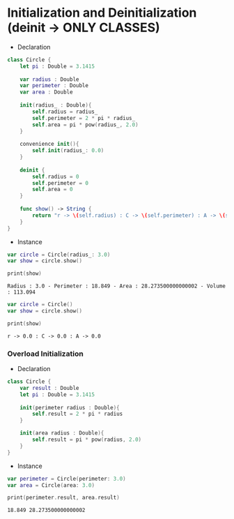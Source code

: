# Initialization and Deinitialization (deinit -> ONLY CLASSES)

- Declaration
```swift
class Circle {
    let pi : Double = 3.1415
    
    var radius : Double
    var perimeter : Double
    var area : Double
    
    init(radius_ : Double){
        self.radius = radius_
        self.perimeter = 2 * pi * radius_
        self.area = pi * pow(radius_, 2.0)
    }
    
    convenience init(){
        self.init(radius_: 0.0)
    }
    
    deinit {
        self.radius = 0
        self.perimeter = 0
        self.area = 0
    }
    
    func show() -> String {
        return "r -> \(self.radius) : C -> \(self.perimeter) : A -> \(self.area)"
    }
}
```

- Instance
```swift
var circle = Circle(radius_: 3.0)
var show = circle.show()

print(show)
```
```
Radius : 3.0 - Perimeter : 18.849 - Area : 28.273500000000002 - Volume : 113.094
```
```swift
var circle = Circle()
var show = circle.show()

print(show)
```
```
r -> 0.0 : C -> 0.0 : A -> 0.0
```

### Overload Initialization

- Declaration
```swift
class Circle {
    var result : Double
    let pi : Double = 3.1415
    
    init(perimeter radius : Double){
        self.result = 2 * pi * radius
    }

    init(area radius : Double){
        self.result = pi * pow(radius, 2.0)
    }
}
```
- Instance
```swift
var perimeter = Circle(perimeter: 3.0)
var area = Circle(area: 3.0)

print(perimeter.result, area.result)
```
```
18.849 28.273500000000002
```

